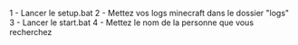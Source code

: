 1 - Lancer le setup.bat
2 - Mettez vos logs minecraft dans le dossier "logs"
3 - Lancer le start.bat
4 - Mettez le nom de la personne que vous recherchez
